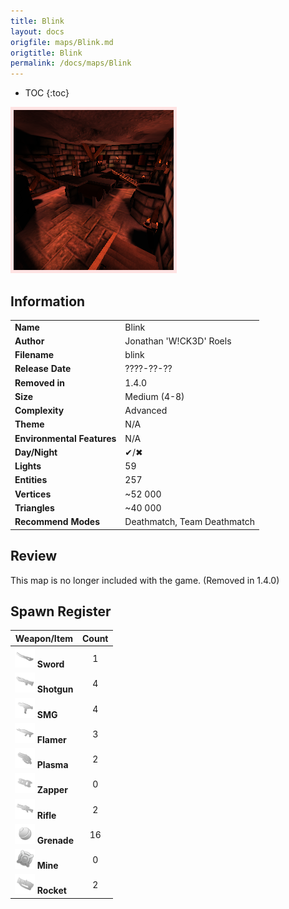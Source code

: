```yaml
---
title: Blink
layout: docs
origfile: maps/Blink.md
origtitle: Blink
permalink: /docs/maps/Blink
---
```

* TOC
{:toc}
<img style='border:5px solid #ffe0e0e0' src="../images/maps/blink.png" width="256px" />

## Information

|                            |                                          |
|----------------------------|------------------------------------------|
| **Name**                   | Blink                                    |
| **Author**                 | Jonathan 'W!CK3D' Roels                  |
| **Filename**               | blink                                    |
| **Release Date**           | ????-??-??                               |
| **Removed in**             | 1.4.0                                    |
| **Size**                   | Medium (4-8)                             |
| **Complexity**             | Advanced                                 |
| **Theme**                  | N/A                                      |
| **Environmental Features** | N/A                                      |
| **Day/Night**              | ✔/✖                                      |
| **Lights**                 | 59                                       |
| **Entities**               | 257                                      |
| **Vertices**               | ~52 000                                  |
| **Triangles**              | ~40 000                                  |
| **Recommend Modes**        | Deathmatch, Team Deathmatch              |

## Review

This map is no longer included with the game. (Removed in 1.4.0)

## Spawn Register

| Weapon/Item                                                         | Count |
|---------------------------------------------------------------------|:-----:|
| <img src="../images/weapons/sword.png" width="32px"/> **Sword**     |   1   |
| <img src="../images/weapons/shotgun.png" width="32px"/> **Shotgun** |   4   |
| <img src="../images/weapons/smg.png" width="32px"/> **SMG**         |   4   |
| <img src="../images/weapons/flamer.png" width="32px"/> **Flamer**   |   3   |
| <img src="../images/weapons/plasma.png" width="32px"/> **Plasma**   |   2   |
| <img src="../images/weapons/zapper.png" width="32px"/> **Zapper**   |   0   |
| <img src="../images/weapons/rifle.png" width="32px"/> **Rifle**     |   2   |
| <img src="../images/weapons/grenade.png" width="32px"/> **Grenade** |  16   |
| <img src="../images/weapons/mine.png" width="32px"/> **Mine**       |   0   |
| <img src="../images/weapons/rocket.png" width="32px"/> **Rocket**   |   2   |

